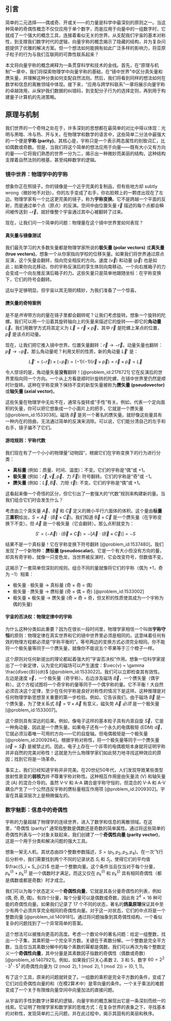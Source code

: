 ## 引言
简单的二元选择——偶或奇、开或关——的力量是科学中最深刻的原则之一。当这种简单的奇偶性概念不仅仅应用于单个数字，而是应用于向量中的一组数字时，它就成了一个强大的概念工具，连接着看似无关的世界。从支配我们宇宙的基本对称性，到支撑我们数字时代的逻辑，向量宇称的概念揭示了隐藏的结构，并为复杂问题提供了优雅的解决方案。但一个想法如何能拥有如此广泛多样的影响力，将亚原子粒子的行为与我们互联网的可靠性联系起来？

本文将向量宇称的概念阐释为一条贯穿科学和技术的金线。首先，在“原理与机制”一章中，我们将探索物理学中向量宇称的基础，在“镜中世界”中区分真矢量和赝矢量，并理解这种分类如何支配自然法则。然后，我们将看到同样的想法如何在数学和信息的离散领域中体现。接下来，“应用与跨学科联系”一章将展示向量宇称的卓越效用，从保护我们数据的纠错码，到支配分子行为的选择定则，再到用于构建量子计算机的先进策略。

## 原理与机制

我们世界的一个奇特之处在于，许多深刻的思想都在最简单的对比中得以体现：光明与黑暗、冷与热、开与关。在物理学和数学的语言中，这些简单二分法中最强大的一个便是**宇称 (parity)**。其核心是，宇称只是一个表示两态属性的别致词汇，比如偶数或奇数。但是，当我们将这个简单的想法应用于向量——既有大小又有方向的量——它将我们熟悉的世界一分为二，揭示出一种微妙而美丽的结构，这种结构支撑着自然法则的根基，甚至纯粹数学的逻辑。

### 镜中世界：物理学中的宇称

想象你正在照镜子。你的镜像是一个近乎完美的复制品，但有些地方却 subtly wrong（微妙地不对劲）。你的左手变成了右手，你右脸颊上的一颗痣出现在了左边。物理学家有一个比这更完美的镜子，称为**宇称变换**。它不是跨越一个平面的反射，而是通过单个点（原点）的反演。空间中由位置矢量 $\vec{r}$ 描述的每个点都会瞬间被传送到 $-\vec{r}$。就好像整个宇宙通过其中心被翻转了过来。

现在，让我们问一个简单的问题：物理量在这个镜中世界里如何表现？

#### 真矢量与镜像测试

我们最先学习的大多数矢量都是物理学家所说的**极矢量 (polar vectors)** 或**真矢量 (true vectors)**。想象一个从你家指向学校的位移矢量。如果我们将世界通过原点反演，这个矢量会翻转，指向完全相反的方向。速度 ($\vec{v}$) 和动量 ($\vec{p}$) 也是如此；如果你向北移动，你的宇称反演后的孪生体则向南移动。一个向右推箱子的力会变成一个向左推反演后箱子的力。这些矢量只是简单地跟随坐标：在宇称变换下，它们的符号会翻转。

这似乎足够明显。但宇宙以其无限的精妙，为我们准备了一个惊喜。

#### 赝矢量的奇特案例

是不是*所有*带方向的量在镜子里都会翻转呢？让我们考虑旋转。想象一个旋转的陀螺。我们可以用一个沿着其旋转轴向上的矢量来描述它的旋转——即它的**角动量** $\vec{L}$。我们用数学方式将其定义为 $\vec{L} = \vec{r} \times \vec{p}$，其中 $\vec{r}$ 是陀螺上某点的位置，$\vec{p}$ 是该点的动量。

现在，让我们把它推入镜中世界。位置矢量翻转：$\vec{r} \to -\vec{r}$。动量矢量也翻转：$\vec{p} \to -\vec{p}$。那么角动量呢？利用叉积的性质，新的角动量 $\vec{L}'$ 是：

$$
\vec{L}' = (-\vec{r}) \times (-\vec{p}) = (-1)(-1)(\vec{r} \times \vec{p}) = \vec{r} \times \vec{p} = \vec{L}
$$

令人惊讶的是，角动量矢量**没有**翻转！[@problem_id:2176721] 它在反演后的世界里指向同一个方向。一个从上方看是顺时针旋转的陀螺，在镜中世界里仍然是顺时针旋转。这种在宇称变换下保持不变的新型矢量被称为**赝矢量 (pseudovector)** 或**轴矢量 (axial vector)**。

这些矢量在物理学中无处不在，通常与旋转或“手性”有关。例如，代表一个定向面积的矢量，你可以把它想象成一个小面片上的把手，它就是一个赝矢量 [@problem_id:1533038]。磁场 $\vec{B}$ 是另一个著名的赝矢量。就好像这些量具有一种内在的扭曲，无法通过简单的反演来消除。可以说，它们能分清自己的左手和右手，镜子骗不了它们。

#### 游戏规则：宇称代数

我们现在有了一个小小的物理量“动物园”，根据它们在宇称变换下的行为进行分类：

*   **真标量** (例如：质量、时间、温度)：不变。它们的宇称是“偶”或 $+1$。
*   **极矢量** (例如：$\vec{r}, \vec{v}, \vec{p}$、力 $\vec{F}$): 符号翻转。它们的宇称是“奇”或 $-1$。
*   **赝矢量** (例如：$\vec{L}, \vec{B}$、力矩 $\vec{\tau}$): 不变。它们的宇称是“偶”或 $+1$。

这看起来像一个奇怪的区分，但它引出了一套强大的“代数”规则来构建新的量。当我们组合它们时会发生什么？

考虑由三个真矢量 $\vec{A}$、$\vec{B}$ 和 $\vec{C}$ 定义的微小平行六面体的体积。这个量由**标量三重积**给出，$S = \vec{A} \cdot (\vec{B} \times \vec{C})$。我们知道 $\vec{B} \times \vec{C}$ 是一个赝矢量（在宇称变换下不变）。但 $\vec{A}$ 是一个极矢量（它会翻转）。那么点积就变为：

$$
S' = (-\vec{A}) \cdot (\vec{B} \times \vec{C}) = -[\vec{A} \cdot (\vec{B} \times \vec{C})] = -S
$$

结果不是一个真标量！它在宇称变换下符号翻转 [@problem_id:1537480]。我们发现了一个新物种：**赝标量 (pseudoscalar)**。它是一个有大小但没有方向的量，却具有奇宇称，就像一只变色龙，当世界被反演时，它会改变符号，但数值不变。

这揭示了一套简单但深刻的规则。组合不同的量就像将它们的宇称（偶为 $+1$，奇为 $-1$）相乘：

*   极矢量 $\cdot$ 极矢量 $\rightarrow$ 真标量 (奇 $\times$ 奇 = 偶)
*   极矢量 $\cdot$ 赝矢量 $\rightarrow$ 赝标量 (奇 $\times$ 偶 = 奇) [@problem_id:1533002]
*   极矢量 $\times$ 极矢量 $\rightarrow$ 赝矢量 (奇 $\times$ 奇 = 奇，但叉积的性质使其成为一个宇称为偶的矢量)

#### 宇宙的否决权：物理定律中的宇称

为什么这种分类如此重要？因为在很长一段时间里，物理学家相信一个叫做**宇称守恒**的原则：物理定律在真实世界和它的镜中世界里必须是相同的。这意味着任何有效的物理方程都必须是“宇称平衡的”。等号两边的变换方式必须完全相同。你不能将一个极矢量等同于一个赝矢量，就像你不能说五个苹果等于三个橙子一样。

这个原则对任何新提出的理论都起着强大的“宇宙否决权”作用。想象一位科学家提出了一个新定律，认为变化的磁场可以产生速度：$\vec{v} = \gamma \frac{d\vec{B}}{dt}$ [@problem_id:1533022]。我们可以立即检查其有效性。左边是速度 $\vec{v}$，一个极矢量（奇宇称）。右边涉及磁场 $\vec{B}$，一个赝矢量（偶宇称）。这个方程试图将一个奇宇称的量等同于一个偶宇称的量。它不平衡！大自然必须否决这个定律，至少在任何宇称是良好对称性的情况下是这样。这种推理是对任何物理学新思想至关重要的第一步检验。例如，它告诉我们，由于磁场 $\vec{B}$ 是一个赝矢量，为了使关系式 $\vec{B} = \nabla \times \vec{A}$ 有意义，磁矢势 $\vec{A}$ *必须* 是一个极矢量 [@problem_id:1533007]。

这个原则具有深远的后果。例如，像电子这样的基本粒子具有内禀自旋 $\vec{S}$，它是一种角动量，因此是一个赝矢量。如果电子还有一个永久的电偶极矩 (EDM) $\vec{d}$，它就必须沿着唯一可用的方向——它的自旋轴。但电偶极矩是一个极矢量 [@problem_id:2009284]。根据宇称对称性，将一个极矢量等同于一个赝矢量 ($\vec{d} \propto \vec{S}$) 是被禁止的。因此，电子上存在一个非零的电偶极矩本身就将证明宇称并非自然的完美对称性！这就是为什么物理学家们如此努力地寻找这种效应的原因；找到它将是一场革命。

事实上，我们已经知道宇称并非完美。在20世纪50年代，人们发现导致某些类型放射性衰变的**弱核力**并*不*尊重宇称对称性。这种相互作用是由矢量流 (V) 和轴矢量流 (A) 的混合介导的。虽然 V-V 和 A-A 耦合是宇称守恒的，但混合的 V-A 和 A-V 耦合产生了一个公然违反宇称的赝标量相互作用项 [@problem_id:2009302]。宇宙在其最深层次上是稍微偏左的。

### 数字魅影：信息中的奇偶性

宇称的力量超越了物理学的连续世界，进入了数学和信息的离散领域。在这里，“奇偶性 (parity)” 通常指整数是偶数还是奇数的简单属性。通过将这些简单的奇偶性列表与一个对象关联起来，我们创建了一个**奇偶性向量 (parity vector)**，这是一个用于分类和解决问题的强大工具。

想象一架无人机，其状态由四个整数参数描述，$S = (p_1, p_2, p_3, p_4)$。在一次飞行后分析中，我们需要找到两个不同的记录状态 $S_i$ 和 $S_j$，使得它们的平均值 $\frac{S_i + S_j}{2}$ 也是一个整数向量。这个条件当且仅当对于每个分量，$p_k^{(i)} + p_k^{(j)}$ 是一个偶数时才满足。而这又仅在 $p_k^{(i)}$ 和 $p_k^{(j)}$ 具有相同奇偶性（都是偶数或都是奇数）时才成立。

我们可以为每个状态定义一个**奇偶性向量**，它就是其各分量奇偶性的列表，例如 $(\text{偶}, \text{奇}, \text{奇}, \text{偶})$。有四个分量，每个分量可以是偶数或奇数，因此有 $2^4 = 16$ 种可能的奇偶性向量。如果我们记录了 17 个不同的状态，著名的**鸽巢原理**保证其中至少有两个必须共享完全相同的奇偶性向量。对于这一对状态，它们的中点将是一个整数向量 [@problem_id:1409181]。通过将问题抽象到其奇偶性结构，一个看似复杂的问题找到了一个异常简单的答案。

这个想法可以被推向更高的高度。考虑一个数论中的著名问题：给定一组整数，找出一个子集，其乘积是一个完全平方数。关键在于素数分解。一个整数是完全平方数，当且仅当其素数分解中的每个素数的幂都是偶数。我们可以再次为每个整数定义一个**奇偶性向量**，其中分量是其素数因子指数的奇偶性（偶数或奇数）[@problem_id:1407921]。例如，如果我们只关心素数 2、3 和 5，数字 $60 = 2^2 \cdot 3^1 \cdot 5^1$ 的奇偶性向量为 $(2 \pmod 2, 1 \pmod 2, 1 \pmod 2) = (0, 1, 1)$。

有了这个工具，原来的问题就转变了。一组数的乘积是完全平方数的条件，变成了它们对应奇偶性向量的和（在模2算术中）是零向量的条件。一个关于乘法的难题变成了一个关于有限维向量空间中向量加法的直接问题。

从宇宙的手性到数字计算机的逻辑，向量宇称的概念展现出它是一条深刻而统一的线索。它证明了物理学家和数学家的思维方式：在复杂世界的表象之下，寻找基本的对称性，发现简单的二元问题，并在此过程中，揭示其固有的美丽和秩序。

